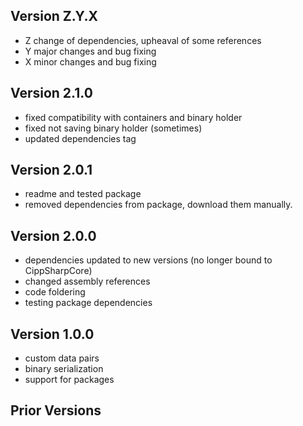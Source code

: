 ## Version Z.Y.X
- Z change of dependencies, upheaval of some references
- Y major changes and bug fixing
- X minor changes and bug fixing

## Version 2.1.0
- fixed compatibility with containers and binary holder
- fixed not saving binary holder (sometimes)
- updated dependencies tag

## Version 2.0.1
- readme and tested package
- removed dependencies from package, download them manually.

## Version 2.0.0
- dependencies updated to new versions (no longer bound to CippSharpCore)
- changed assembly references
- code foldering
- testing package dependencies

## Version 1.0.0
- custom data pairs
- binary serialization
- support for packages

## Prior Versions

